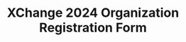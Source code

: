---
title: XChange 2024 Organization Registration Form
redirect_to: https://docs.google.com/forms/d/e/1FAIpQLSe3EjDE-lqpUxys4o4cjsYi1B6enV46MIGDyIMrKmHh_16Hig/viewform?usp=sf_link
redirect_from: 
  - /XC24OrganizationRegForm
  - /xc24organizationregform
---